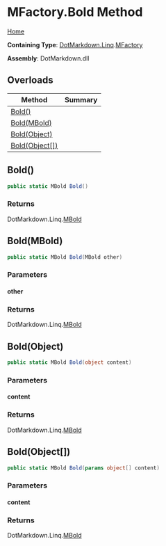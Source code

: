 # MFactory\.Bold Method

[Home](../../../../README.md)

**Containing Type**: [DotMarkdown.Linq](../../README.md)\.[MFactory](../README.md)

**Assembly**: DotMarkdown\.dll

## Overloads

| Method | Summary |
| ------ | ------- |
| [Bold()](#DotMarkdown_Linq_MFactory_Bold) | |
| [Bold(MBold)](#DotMarkdown_Linq_MFactory_Bold_DotMarkdown_Linq_MBold_) | |
| [Bold(Object)](#DotMarkdown_Linq_MFactory_Bold_System_Object_) | |
| [Bold(Object\[\])](#DotMarkdown_Linq_MFactory_Bold_System_Object___) | |

## Bold\(\)<a name="DotMarkdown_Linq_MFactory_Bold"></a>

```csharp
public static MBold Bold()
```

### Returns

DotMarkdown\.Linq\.[MBold](../../MBold/README.md)

## Bold\(MBold\)<a name="DotMarkdown_Linq_MFactory_Bold_DotMarkdown_Linq_MBold_"></a>

```csharp
public static MBold Bold(MBold other)
```

### Parameters

#### other

### Returns

DotMarkdown\.Linq\.[MBold](../../MBold/README.md)

## Bold\(Object\)<a name="DotMarkdown_Linq_MFactory_Bold_System_Object_"></a>

```csharp
public static MBold Bold(object content)
```

### Parameters

#### content

### Returns

DotMarkdown\.Linq\.[MBold](../../MBold/README.md)

## Bold\(Object\[\]\)<a name="DotMarkdown_Linq_MFactory_Bold_System_Object___"></a>

```csharp
public static MBold Bold(params object[] content)
```

### Parameters

#### content

### Returns

DotMarkdown\.Linq\.[MBold](../../MBold/README.md)

